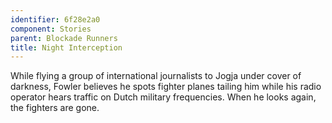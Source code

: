 ```yaml
---
identifier: 6f28e2a0
component: Stories
parent: Blockade Runners 
title: Night Interception
---
```

While flying a group of international journalists to Jogja under cover
of darkness, Fowler believes he spots fighter planes tailing him while
his radio operator hears traffic on Dutch military frequencies. When he
looks again, the fighters are gone.
